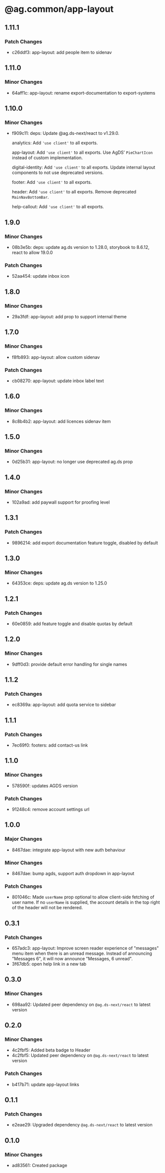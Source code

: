 # @ag.common/app-layout

## 1.11.1

### Patch Changes

- c26ddf3: app-layout: add people item to sidenav

## 1.11.0

### Minor Changes

- 64aff1c: app-layout: rename export-documentation to export-systems

## 1.10.0

### Minor Changes

- f909c11: deps: Update @ag.ds-next/react to v1.29.0.

  analytics: Add `'use client'` to all exports.

  app-layout: Add `'use client'` to all exports. Use AgDS’ `PieChartIcon` instead of custom implementation.

  digital-identity: Add `'use client'` to all exports. Update internal layout components to not use deprecated versions.

  footer: Add `'use client'` to all exports.

  header: Add `'use client'` to all exports. Remove deprecated `MainNavBottomBar`.

  help-callout: Add `'use client'` to all exports.

## 1.9.0

### Minor Changes

- 08b3e5b: deps: update ag.ds version to 1.28.0, storybook to 8.6.12, react to allow 19.0.0

### Patch Changes

- 52aa454: update inbox icon

## 1.8.0

### Minor Changes

- 29a3fdf: app-layout: add prop to support internal theme

## 1.7.0

### Minor Changes

- f8fb893: app-layout: allow custom sidenav

### Patch Changes

- cb08270: app-layout: update inbox label text

## 1.6.0

### Minor Changes

- 8c8b4b2: app-layout: add licences sidenav item

## 1.5.0

### Minor Changes

- 0d25b31: app-layout: no longer use deprecated ag.ds prop

## 1.4.0

### Minor Changes

- 102a9ad: add paywall support for proofing level

## 1.3.1

### Patch Changes

- 9896214: add export documentation feature toggle, disabled by default

## 1.3.0

### Minor Changes

- 64353ce: deps: update ag.ds version to 1.25.0

## 1.2.1

### Patch Changes

- 60e0859: add feature toggle and disable quotas by default

## 1.2.0

### Minor Changes

- 9dff0d3: provide default error handling for single names

## 1.1.2

### Patch Changes

- ec8369a: app-layout: add quota service to sidebar

## 1.1.1

### Patch Changes

- 7ec69f0: footers: add contact-us link

## 1.1.0

### Minor Changes

- 578590f: updates AGDS version

### Patch Changes

- 91248c4: remove account settings url

## 1.0.0

### Major Changes

- 8467dae: integrate app-layout with new auth behaviour

### Minor Changes

- 8467dae: bump agds, support auth dropdown in app-layout

### Patch Changes

- 801046c: Made `userName` prop optional to allow client-side fetching of user name. If no `userName` is supplied, the account details in the top right of the header will not be rendered.

## 0.3.1

### Patch Changes

- 657adc3: app-layout: Improve screen reader experience of "messages" menu item when there is an unread message. Instead of announcing "Messages 6", it will now announce "Messages, 6 unread".
- 3f67db5: open help link in a new tab

## 0.3.0

### Minor Changes

- 698aa92: Updated peer dependency on `@ag.ds-next/react` to latest version

## 0.2.0

### Minor Changes

- 4c2fbf5: Added beta badge to Header
- 4c2fbf5: Updated peer dependency on `@ag.ds-next/react` to latest version

### Patch Changes

- b417b71: update app-layout links

## 0.1.1

### Patch Changes

- e2eae29: Upgraded dependency `@ag.ds-next/react` to latest version

## 0.1.0

### Minor Changes

- ad83561: Created package
